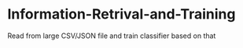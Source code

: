 # Information-Retrival-and-Training
Read from large CSV/JSON file and train classifier based on that
